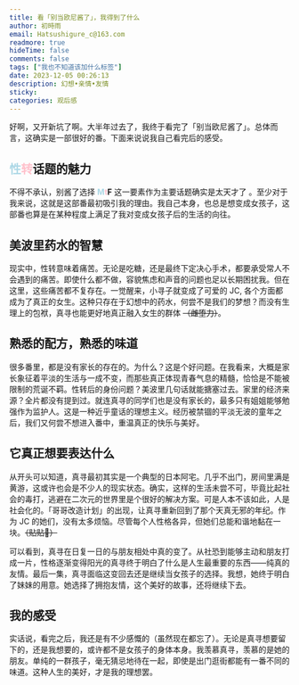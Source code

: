 ```yaml
---
title: 看「别当欧尼酱了」，我得到了什么
author: 初時雨
email: Hatsushigure_c@163.com
readmore: true
hideTime: false
comments: false
tags: ["我也不知道该加什么标签"]
date: 2023-12-05 00:26:13
description: 幻想•亲情•友情
sticky:
categories: 观后感
---
```


好啊，又开新坑了啊。大半年过去了，我终于看完了「别当欧尼酱了」。总体而言，这确实是一部很好的番。下面来说说我自己看完后的感受。

## <font color=lightblue>性</font><font color=pink>转</font>话题的魅力

不得不承认，别酱了选择 <b><font color=lightblue>M</font><font color=pink>t</font>F</b> 这一要素作为主要话题确实是太天才了	。至少对于我来说，这就是这部番最初吸引我的理由。我自己本身，也总是想变成女孩子，这部番也算是在某种程度上满足了我对变成女孩子后的生活的向往。

## 美波里药水的智慧

现实中，性转意味着痛苦。无论是吃糖，还是最终下定决心手术，都要承受常人不会遇到的痛苦。即使什么都不做，容貌焦虑和声音的问题也足以长期困扰我。但在这里，这些痛苦都不复存在。一觉醒来，小寻子就变成了可爱的 JC, 各个方面都成为了真正的女生。这种只存在于幻想中的药水，何尝不是我们的梦想？而没有生理上的包袱，真寻也能更好地真正融入女生的群体 ~~（雌堕力）~~。

## 熟悉的配方，熟悉的味道

很多番里，都是没有家长的存在的。为什么？这是个好问题。在我看来，大概是家长象征着平淡的生活与一成不变，而那些真正体现青春气息的精髓，恰恰是不能被限制的荒诞不羁。性转后的身份问题？美波里几句话就能搪塞过去。家里的经济来源？全片都没有提到过。就连真寻的同学们也是没有家长的，最多只有姐姐能够勉强作为监护人。这是一种近乎童话的理想主义。经历被禁锢的平淡无波的童年之后，我们又何尝不想进入番中，重温真正的快乐与美好。

## 它真正想要表达什么

从开头可以知道，真寻最初其实是一个典型的日本阿宅。几乎不出门，房间里满是黄游，这或许也会是不少人的现实状态。确实，这样的生活未尝不可，毕竟比起社会的毒打，逃避在二次元的世界里是个很好的解决方案。可是人本不该如此，人是社会化的。「哥哥改造计划」的出现，让真寻重新回到了那个天真无邪的年纪。作为 JC 的她们，没有太多烦恼。尽管每个人性格各异，但她们总能和谐地黏在一块。~~（贴贴🤤）~~

可以看到，真寻在日复一日的与朋友相处中真的变了。从社恐到能够主动和朋友打成一片，性格逐渐变得阳光的真寻终于明白了什么是人生最重要的东西——纯真的友情。最后一集，真寻面临这变回去还是继续当女孩子的选择。我想，她终于明白了妹妹的用意。她选择了拥抱友情，这个美好的故事，还将继续下去。

## 我的感受

实话说，看完之后，我还是有不少感慨的（虽然现在都忘了）。无论是真寻想要留下的，还是我想要的，或许都不是女孩子的身体本身。我羡慕真寻，羡慕的是她的朋友。单纯的一群孩子，毫无猜忌地待在一起，即使是出门逛街都能有一番不同的味道。这种人生的美好，才是我的理想罢。
